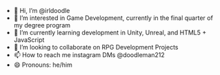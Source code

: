 - 👋 Hi, I’m @irldoodle
- 👀 I’m interested in Game Development, currently in the final quarter of my degree program
- 🌱 I’m currently learning development in Unity, Unreal, and HTML5 + JavaScript
- 💞️ I’m looking to collaborate on RPG Development Projects
- 📫 How to reach me instagram DMs @doodleman212
- 😄 Pronouns: he/him

<!---
irldoodle/irldoodle is a ✨ special ✨ repository because its `README.md` (this file) appears on your GitHub profile.
You can click the Preview link to take a look at your changes.
--->
